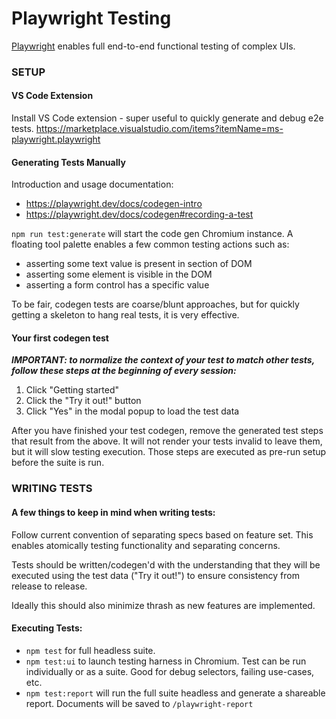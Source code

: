 # Playwright Testing

[Playwright](https://playwright.dev) enables full end-to-end functional testing of complex UIs.

### SETUP

#### VS Code Extension

Install VS Code extension - super useful to quickly generate and debug e2e tests.
https://marketplace.visualstudio.com/items?itemName=ms-playwright.playwright

#### Generating Tests Manually

Introduction and usage documentation:

- https://playwright.dev/docs/codegen-intro
- https://playwright.dev/docs/codegen#recording-a-test

`npm run test:generate` will start the code gen Chromium instance.
A floating tool palette enables a few common testing actions such as:

- asserting some text value is present in section of DOM
- asserting some element is visible in the DOM
- asserting a form control has a specific value

To be fair, codegen tests are coarse/blunt approaches, but for quickly getting a skeleton to hang real tests, it is very effective.

#### Your first codegen test

_**IMPORTANT: to normalize the context of your test to match other tests, follow these steps at the beginning of every session:**_

1. Click "Getting started"
2. Click the "Try it out!" button
3. Click "Yes" in the modal popup to load the test data

After you have finished your test codegen, remove the generated test steps that result from the above. It will not render your tests invalid to leave them, but it will slow testing execution. Those steps are executed as pre-run setup before the suite is run.

### WRITING TESTS

#### A few things to keep in mind when writing tests:

Follow current convention of separating specs based on feature set. This enables atomically testing functionality and separating concerns.

Tests should be written/codegen'd with the understanding that they will be executed using the test data ("Try it out!") to ensure consistency from release to release.

Ideally this should also minimize thrash as new features are implemented.

#### Executing Tests:

- `npm test` for full headless suite.
- `npm test:ui` to launch testing harness in Chromium. Test can be run individually or as a suite. Good for debug selectors, failing use-cases, etc.
- `npm test:report` will run the full suite headless and generate a shareable report. Documents will be saved to `/playwright-report`

